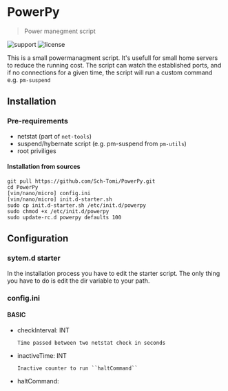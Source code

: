 # PowerPy
> Power manegment script

![support](https://img.shields.io/badge/support-Debian%209-red.svg) ![license](https://img.shields.io/github/license/mashape/apistatus.svg)



This is a small powermanagment script. It's usefull for small home servers to reduce the running cost. The script can watch the established ports, and if no connections for a given time, the script will run a custom command  e.g. ``pm-suspend``

## Installation

### Pre-requirements

- netstat (part of ``net-tools``)
- suspend/hybernate script (e.g. pm-suspend from ``pm-utils``)
- root priviliges

#### Installation from sources

```
git pull https://github.com/Sch-Tomi/PowerPy.git
cd PowerPy
[vim/nano/micro] config.ini
[vim/nano/micro] init.d-starter.sh
sudo cp init.d-starter.sh /etc/init.d/powerpy
sudo chmod +x /etc/init.d/powerpy
sudo update-rc.d powerpy defaults 100
```

## Configuration

### sytem.d starter
In the installation process you have to edit the starter script. The only thing you have to do is edit the dir variable to your path.

### config.ini
#### BASIC
- checkInterval: INT
    ```
    Time passed between two netstat check in seconds
    ```
- inactiveTime: INT
    ```
    Inactive counter to run ``haltCommand``
    ```
- haltCommand: <SCRIPT>
    ```
    Default is pm-suspend, but you can change to any other.
    ```
- debug: <NUM>
    ```
    0 - turn debug off
    1 - turn debug on
    ```
  
#### TCP,UDP,TCP/UDP
In each section you can add ports to check by the script. Syntax is simple:
```
<NAME>:<PORT>
```
The name is a fictive name, just to recognize your watched ports.

## Meta

[Sch-Tomi](https://github.com/Sch-Tomi)

Distributed under the MIT license. See ``LICENSE`` for more information.

[https://github.com/Sch-Tomi/PowerPy](https://github.com/Sch-Tomi/PowerPy)

